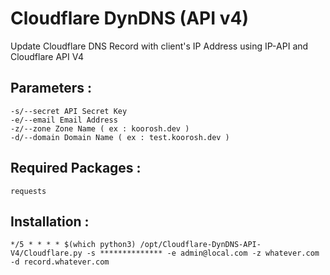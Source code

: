 # Cloudflare DynDNS (API v4)
Update Cloudflare DNS Record with client's IP Address using IP-API and Cloudflare API V4  


## Parameters :  
```
-s/--secret API Secret Key  
-e/--email Email Address  
-z/--zone Zone Name ( ex : koorosh.dev )  
-d/--domain Domain Name ( ex : test.koorosh.dev )  
```

## Required Packages :  
```
requests
```

## Installation :  
```
*/5 * * * * $(which python3) /opt/Cloudflare-DynDNS-API-V4/Cloudflare.py -s ************** -e admin@local.com -z whatever.com -d record.whatever.com
```

